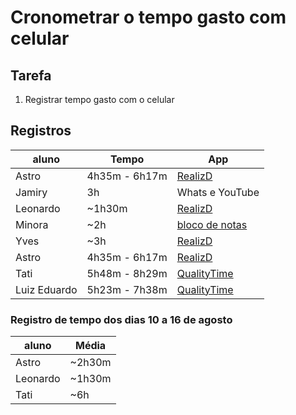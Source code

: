 # Cronometrar o tempo gasto com celular

## Tarefa

1. Registrar tempo gasto com o celular

## Registros

| aluno | Tempo | App |
| --- | --- | --- |
| Astro | 4h35m - 6h17m | [RealizD](http://www.realizd.com/) |
| Jamiry |3h | Whats e YouTube |
| Leonardo | ~1h30m | [RealizD](http://www.realizd.com/) |
| Minora | ~2h | [bloco de notas](http://bulletjournal.com/) |
| Yves | ~3h | [RealizD](http://www.realizd.com/) |
| Astro | 4h35m - 6h17m | [RealizD](http://www.realizd.com/) |
| Tati | 5h48m - 8h29m | [QualityTime](http://www.qualitytimeapp.com/)|
| Luiz Eduardo | 5h23m - 7h38m | [QualityTime](http://www.qualitytimeapp.com/)|



### Registro de tempo dos dias 10 a 16 de agosto

| aluno | Média |
| --- | --- |
| Astro | ~2h30m |
| Leonardo | ~1h30m |
| Tati | ~6h |
